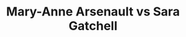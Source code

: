 ---
title: Mary-Anne Arsenault vs Sara Gatchell
player1:
  name: Arsenault, Mary-Anne
  percent: 89
  wins: 0
  losses: 1
player2:
  name: Gatchell, Sara
  percent: 78
  wins: 1
  losses: 0
games:
- player1:
    team: NS
    position: Lead
    percent: 89
    win: 0
    loss: 1
  player2:
    team: PE
    position: Third
    percent: 78
    win: 1
    loss: 0
  event: Hearts
  year: 1993
  draw: Round Robin(14)
  score: NS 3 - PE 8
- player1:
    team: CJO
    position: Second
    percent: 86
    win: 1
    loss: 0
  player2:
    team: RIZ
    position: Lead
    percent: 88
    win: 0
    loss: 1
  event: Trials (Women)
  year: 2005
  draw: Round Robin(5)
  score: CJO 7 - RIZ 4
---